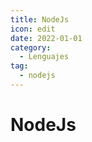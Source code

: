 ```yaml
---
title: NodeJs
icon: edit
date: 2022-01-01
category:
  - Lenguajes
tag:
  - nodejs
---
```


# NodeJs
